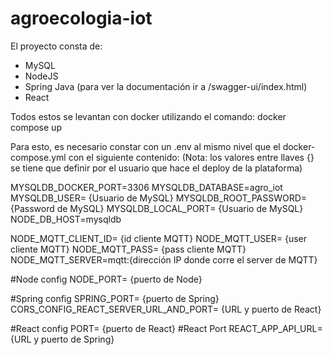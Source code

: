 # agroecologia-iot

El proyecto consta de:
- MySQL
- NodeJS
- Spring Java (para ver la documentación ir a /swagger-ui/index.html)
- React

Todos estos se levantan con docker utilizando el comando:
docker compose up

Para esto, es necesario constar con un .env al mismo nivel que el docker-compose.yml con el siguiente contenido:
(Nota: los valores entre llaves {} se tiene que definir por el usuario que hace el deploy de la plataforma)

MYSQLDB_DOCKER_PORT=3306
MYSQLDB_DATABASE=agro_iot
MYSQLDB_USER= {Usuario de MySQL}
MYSQLDB_ROOT_PASSWORD= {Password de MySQL}
MYSQLDB_LOCAL_PORT= {Usuario de MySQL}
NODE_DB_HOST=mysqldb

NODE_MQTT_CLIENT_ID= {id cliente MQTT}
NODE_MQTT_USER= {user cliente MQTT}
NODE_MQTT_PASS= {pass cliente MQTT}
NODE_MQTT_SERVER=mqtt:{dirección IP donde corre el server de MQTT}

#Node config
NODE_PORT= {puerto de Node}

#Spring config
SPRING_PORT= {puerto de Spring}
CORS_CONFIG_REACT_SERVER_URL_AND_PORT= {URL y puerto de React}

#React config
PORT= {puerto de React} #React Port
REACT_APP_API_URL= {URL y puerto de Spring}
